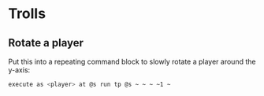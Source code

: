 # Trolls

## Rotate a player

Put this into a repeating command block to slowly rotate a player around the y-axis:

```bash
execute as <player> at @s run tp @s ~ ~ ~ ~1 ~
```
